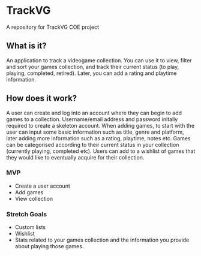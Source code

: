 # TrackVG
A repository for TrackVG COE project

## What is it?
An application to track a videogame collection. You can use it to view, filter and sort your games collection, and track their current status (to play, playing, completed, retired). Later, you can add a rating and playtime information.

## How does it work?
A user can create and log into an account where they can begin to add games to a collection. Username/email address and password initally required to create a skeleton account.
When adding games, to start with the user can input some basic information such as title, genre and platform, later adding more information such as a rating, playtime, notes etc. Games can be categorised according to their current status in your collection (currently playing, completed etc). Users can add to a wishlist of games that they would like to eventually acquire for their collection.

### MVP
- Create a user account
- Add games
- View collection

### Stretch Goals
- Custom lists
- Wishlist
- Stats related to your games collection and the information you provide about playing those games.
